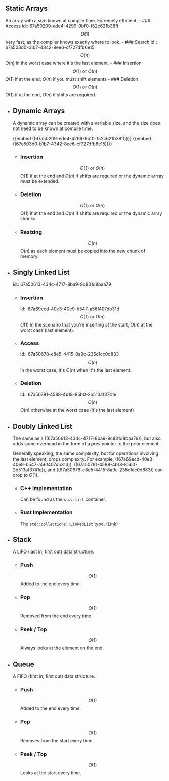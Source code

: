 ## Static Arrays
An array with a size known at compile time. Extremely efficient.
	- ### Access
	  id:: 67a50209-ede4-4299-9bf0-f52c621b38ff
	  $$O(1)$$
	  Very fast, as the compiler knows exactly where to look.
	- ### Search
	  id:: 67a503d0-b1b7-4342-8ee6-cf727dfb6e15
	  $$O(n)$$
	  $O(n)$ in the worst case where it's the last element.
	- ### Insertion
	  $$O(1)\text{ or }O(n)$$
	  $O(1)$ if at the end, $O(n)$ if you must shift elements
	- ### Deletion
	  $$O(1)\text{ or }O(n)$$
	  $O(1)$ if at the end, $O(n)$ if shifts are required.
- ## Dynamic Arrays
  A dynamic array can be created with a variable size, and the size does not need to be known at compile time.
  
  {{embed ((67a50209-ede4-4299-9bf0-f52c621b38ff))}}
  {{embed ((67a503d0-b1b7-4342-8ee6-cf727dfb6e15))}}
	- ### Insertion
	  $$O(1)\text{ or }O(n)$$
	  $O(1)$ if at the end and $O(n)$ if shifts are required or the dynamic arrray must be extended.
	- ### Deletion
	  $$O(1)\text{ or }O(n)$$
	  $O(1)$ if at the end and $O(n)$ if shifts are required or the dynamic array shrinks.
	- ### Resizing
	  $$O(n)$$
	  $O(n)$ as each element must be copied into the new chunk of memory.
- ## Singly Linked List
  id:: 67a50613-434c-4717-8ba9-9c831d8baa79
	- ### Insertion
	  id:: 67a69ecd-40e3-40e9-b547-a56f407db31d
	  $$O(1)\text{ or }O(n)$$
	  $O(1)$ in the scenario that you're inserting at the start, $O(n)$ at the worst case (last element).
	- ### Access
	  id:: 67a50678-c8e5-4415-8a9c-235c1cc0d883
	  $$O(n)$$
	  In the worst case, it's $O(n)$ when it's the last element.
	- ### Deletion
	  id:: 67a50791-4588-4b18-85b0-2b513af3741e
	  $$O(n)$$
	  $O(n)$ otherwise at the worst case (it's the last element)
- ## Doubly Linked List
  The same as a ((67a50613-434c-4717-8ba9-9c831d8baa79)), but also adds some overhead in the form of a *prev* pointer to the prior element.
  
  Generally speaking, the same complexity, but for operations involving the last element, drops complexity. For example, ((67a69ecd-40e3-40e9-b547-a56f407db31d)), ((67a50791-4588-4b18-85b0-2b513af3741e)), and ((67a50678-c8e5-4415-8a9c-235c1cc0d883)) can drop to $O(1)$.
	- ### C++ Implementation
	  Can be found as the `std::list` container.
	- ### Rust Implementation
	  The `std::collections::LinkedList` type. ([Link](https://doc.rust-lang.org/std/collections/linked_list/struct.LinkedList.html))
- ## Stack
  A LIFO (last in, first out) data structure.
	- ### Push
	  $$O(1)$$
	  Added to the end every time.
	- ### Pop
	  $$O(1)$$
	  Removed from the end every time
	- ### Peek / Top
	  $$O(1)$$
	  Always looks at the element on the end.
- ## Queue
  A FIFO (first in, first out) data structure.
	- ### Push
	  $$O(1)$$
	  Added to the end every time.
	- ### Pop
	  $$O(1)$$
	  Removes from the start every time.
	- ### Peek / Top
	  $$O(1)$$
	  Looks at the start every time.
